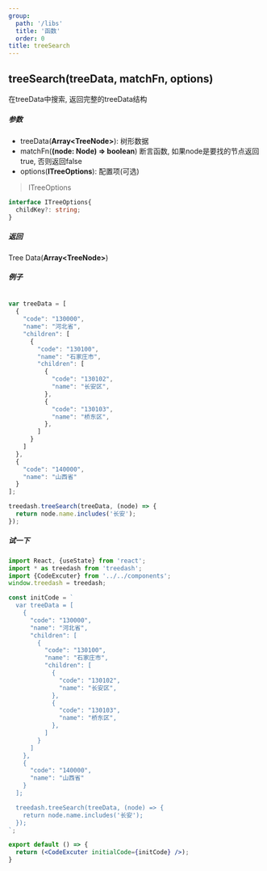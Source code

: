 ```yaml
---
group:
  path: '/libs'
  title: '函数'
  order: 0
title: treeSearch
---
```


## treeSearch(treeData, matchFn, options)
在treeData中搜索, 返回完整的treeData结构

##### 参数
- treeData(**Array\<TreeNode\>**): 树形数据
- matchFn(**(node: Node) => boolean**) 断言函数, 如果node是要找的节点返回true, 否则返回false
- options(**ITreeOptions**): 配置项(可选)

> ITreeOptions
```typescript
interface ITreeOptions{
  childKey?: string;
}
```

##### 返回
Tree Data(**Array\<TreeNode\>**)

##### 例子
```javascript

var treeData = [
  {
    "code": "130000",
    "name": "河北省",
    "children": [
      {
        "code": "130100",
        "name": "石家庄市",
        "children": [
          {
            "code": "130102",
            "name": "长安区",
          },
          {
            "code": "130103",
            "name": "桥东区",
          },
        ]
      }
    ]
  },
  {
    "code": "140000",
    "name": "山西省"
  }
];

treedash.treeSearch(treeData, (node) => {
  return node.name.includes('长安');
});
```

##### 试一下
```jsx
import React, {useState} from 'react';
import * as treedash from 'treedash';
import {CodeExcuter} from '../../components';
window.treedash = treedash;

const initCode = `
  var treeData = [
    {
      "code": "130000",
      "name": "河北省",
      "children": [
        {
          "code": "130100",
          "name": "石家庄市",
          "children": [
            {
              "code": "130102",
              "name": "长安区",
            },
            {
              "code": "130103",
              "name": "桥东区",
            },
          ]
        }
      ]
    },
    {
      "code": "140000",
      "name": "山西省"
    }
  ];

  treedash.treeSearch(treeData, (node) => {
    return node.name.includes('长安');
  });
`;

export default () => {
  return (<CodeExcuter initialCode={initCode} />);
}
```